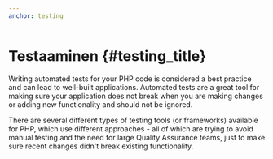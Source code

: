 ```yaml
---
anchor: testing
---
```


# Testaaminen {#testing_title}

Writing automated tests for your PHP code is considered a best practice and can lead to well-built applications.
Automated tests are a great tool for making sure your application does not break when you are making changes or adding
new functionality and should not be ignored.

There are several different types of testing tools (or frameworks) available for PHP, which use different approaches -
all of which are trying to avoid manual testing and the need for large Quality Assurance teams, just to make sure
recent changes didn't break existing functionality.